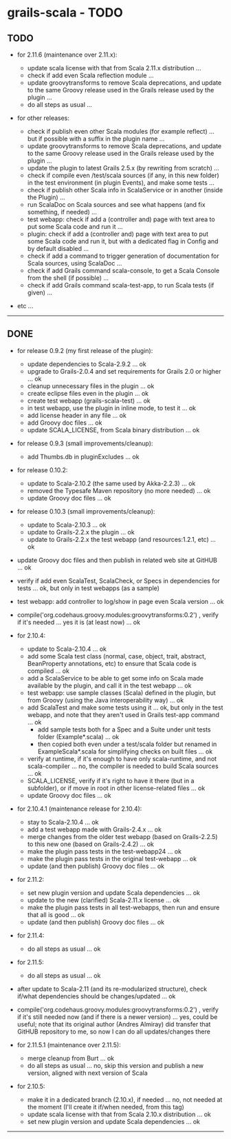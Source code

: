 grails-scala - TODO
===================

TODO
----

- for 2.11.6 (maintenance over 2.11.x):
	- update scala license with that from Scala 2.11.x distribution ...
	- check if add even Scala reflection module ...
	- update groovytransforms to remove Scala deprecations, and update to the same Groovy release used in the Grails release used by the plugin ...
	- do all steps as usual ...


- for other releases:
	- check if publish even other Scala modules (for example reflect) ... but if possible with a suffix in the plugin name ...
	- update groovytransforms to remove Scala deprecations, and update to the same Groovy release used in the Grails release used by the plugin ...
	- update the plugin to latest Grails 2.5.x (by rewriting from scratch) ...
	- check if compile even /test/scala sources (if any, in this new folder) in the test environment (in plugin Events), and make some tests ...
	- check if publish other Scala info in ScalaService or in another (inside the Plugin) ...
	- run ScalaDoc on Scala sources and see what happens (and fix something, if needed) ...
	- test webapp: check if add a (controller and) page with text area to put some Scala code and run it ...
	- plugin: check if add a (controller and) page with text area to put some Scala code and run it, but with a dedicated flag in Config and by default disabled ...
	- check if add a command to trigger generation of documentation for Scala sources, using ScalaDoc ...
	- check if add Grails command scala-console, to get a Scala Console from the shell (if possible) ...
	- check if add Grails command scala-test-app, to run Scala tests (if given) ...


- etc ...

---------------


DONE
----

- for release 0.9.2 (my first release of the plugin):
    + update dependencies to Scala-2.9.2 ... ok
    + upgrade to Grails-2.0.4 and set requirements for Grails 2.0 or higher ... ok
    + cleanup unnecessary files in the plugin ... ok
    + create eclipse files even in the plugin ... ok
    + create test webapp (grails-scala-test) ... ok
    + in test webapp, use the plugin in inline mode, to test it ... ok
    + add license header in any file ... ok
    + add Groovy doc files ... ok
    + update SCALA_LICENSE, from Scala binary distribution ... ok

- for release 0.9.3 (small improvements/cleanup):
    + add Thumbs.db in pluginExcludes ... ok

- for release 0.10.2:
	- update to Scala-2.10.2 (the same used by Akka-2.2.3) ... ok
	- removed the Typesafe Maven repository (no more needed) ... ok
	- update Groovy doc files ... ok

- for release 0.10.3 (small improvements/cleanup):
	- update to Scala-2.10.3 ... ok
	- update to Grails-2.2.x the plugin ... ok
	- update to Grails-2.2.x the test webapp (and resources:1.2.1, etc) ... ok

- update Groovy doc files and then publish in related web site at GitHUB ... ok
- verify if add even ScalaTest, ScalaCheck, or Specs in dependencies for tests ... ok, but only in test webapps (as a sample)
- test webapp: add controller to log/show in page even Scala version ... ok
- compile('org.codehaus.groovy.modules:groovytransforms:0.2') , verify if it's needed ... yes it is (at least now) ... ok

- for 2.10.4:
	- update to Scala-2.10.4 ... ok
    - add some Scala test class (normal, case, object, trait, abstract, BeanProperty annotations, etc) to ensure that Scala code is compiled ... ok
	- add a ScalaService to be able to get some info on Scala made available by the plugin, and call it in the test webapp ... ok
	- test webapp: use sample classes (Scala) defined in the plugin, but from Groovy (using the Java interoperability way) ... ok
	- add ScalaTest and make some tests using it ... ok, but only in the test webapp, and note that they aren't used in Grails test-app command ... ok
		- add sample tests both for a Spec and a Suite under unit tests folder (Example*.scala) ... ok
		- then copied both even under a test/scala folder but renamed in ExampleScala*.scala for simplifying checks on built files ... ok
    - verify at runtime, if it's enough to have only scala-runtime, and not scala-compiler ... no, the compiler is needed to build Scala sources ... ok
    - SCALA_LICENSE, verify if it's right to have it there (but in a subfolder), or if move in root in other license-related files ... ok
	- update Groovy doc files ... ok

- for 2.10.4.1 (maintenance release for 2.10.4):
	- stay to Scala-2.10.4 ... ok
	- add a test webapp made with Grails-2.4.x ... ok
	- merge changes from the older test webapp (based on Grails-2.2.5) to this new one (based on Grails-2.4.2) ... ok
	- make the plugin pass tests in the test-webapp24 ... ok
	- make the plugin pass tests in the original test-webapp ... ok
	- update (and then publish) Groovy doc files ... ok

- for 2.11.2:
	- set new plugin version and update Scala dependencies ... ok
	- update to the new (clarified) Scala-2.11.x license ... ok
	- make the plugin pass tests in all test-webapps, then run and ensure that all is good ... ok
	- update (and then publish) Groovy doc files ... ok

- for 2.11.4:
	- do all steps as usual ... ok

- for 2.11.5:
	- do all steps as usual ... ok

- after update to Scala-2.11 (and its re-modularized structure), check if/what dependencies should be changes/updated ... ok
- compile('org.codehaus.groovy.modules:groovytransforms:0.2') , verify if it's still needed now (and if there is a newer version) ... yes, could be useful; note that its original author (Andres Almiray) did transfer that GitHUB repository to me, so now I can do all updates/changes there

- for 2.11.5.1 (maintenance over 2.11.5):
	- merge cleanup from Burt ... ok
	- do all steps as usual ... no, skip this version and publish a new version, aligned with next version of Scala

- for 2.10.5:
	- make it in a dedicated branch (2.10.x), if needed ... no, not needed at the moment (I'll create it if/when needed, from this tag)
	- update scala license with that from Scala 2.10.x distribution ... ok
	- set new plugin version and update Scala dependencies ... ok


---------------
